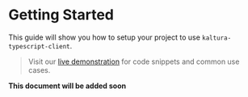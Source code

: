 # Getting Started

This guide will show you how to setup your project to use `kaltura-typescript-client`.

>Visit our [live demonstration](https://goo.gl/c02JX2) for code snippets and common use cases.

**This document will be added soon**
